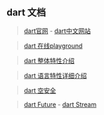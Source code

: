 ## dart 文档

> [dart官网](https://dart.dev) -  [dart中文网站](https://dart.cn/)
 

> [dart 在线playground ](https://dart.dev/#try-dart)

> [dart 整体特性介绍](https://dart.dev/samples)

> [dart 语言特性详细介绍](https://dart.dev/guides/language/language-tour)

> [dart 空安全](https://dart.cn/codelabs/null-safety)

> [dart Future](https://dart.cn/codelabs/async-await) - [dart Stream](https://dart.cn/articles/libraries/creating-streams)